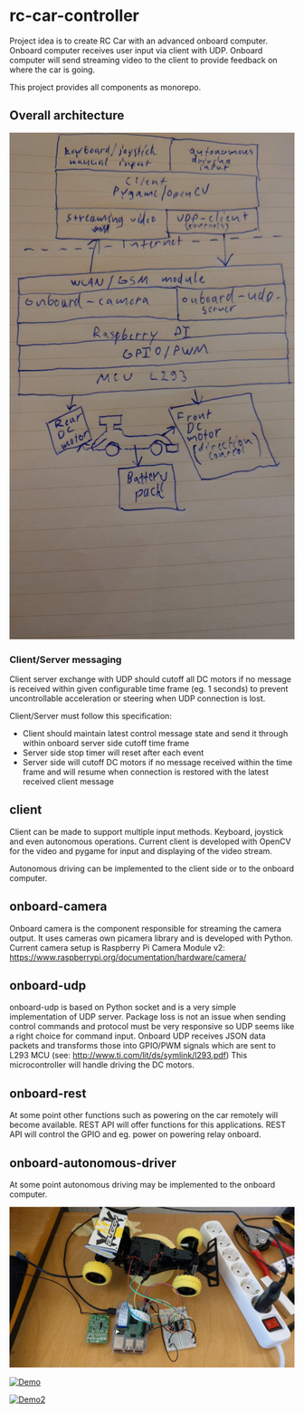 # rc-car-controller

Project idea is to create RC Car with an advanced onboard computer. Onboard computer receives user input
via client with UDP. Onboard computer will send streaming video to the client to provide feedback on
where the car is going.

This project provides all components as monorepo.

## Overall architecture

![architecture](/architecture.jpg)

### Client/Server messaging

Client server exchange with UDP should cutoff all DC motors if no message is received within given
configurable time frame (eg. 1 seconds) to prevent uncontrollable acceleration or steering when
UDP connection is lost.

Client/Server must follow this specification:

* Client should maintain latest control message state and send it through within onboard server side
cutoff time frame
* Server side stop timer will reset after each event
* Server side will cutoff DC motors if no message received within the time frame and will resume
when connection is restored with the latest received client message

## client

Client can be made to support multiple input methods. Keyboard, joystick and even autonomous operations.
Current client is developed with OpenCV for the video and pygame for input and displaying of the video
stream.

Autonomous driving can be implemented to the client side or to the onboard
computer. 

## onboard-camera

Onboard camera is the component responsible for streaming the camera output. It uses cameras own
picamera library and is developed with Python. Current camera setup is Raspberry Pi Camera Module v2:
https://www.raspberrypi.org/documentation/hardware/camera/

## onboard-udp

onboard-udp is based on Python socket and is a very simple implementation of UDP server. Package loss
is not an issue when sending control commands and protocol must be very responsive so UDP seems like
a right choice for command input. Onboard UDP receives JSON data packets and transforms those into
GPIO/PWM signals which are sent to L293 MCU (see: http://www.ti.com/lit/ds/symlink/l293.pdf) This microcontroller will handle
driving the DC motors.

## onboard-rest

At some point other functions such as powering on the car remotely will become available. REST API will
offer functions for this applications. REST API will control the GPIO and eg. power on powering relay onboard.

## onboard-autonomous-driver

At some point autonomous driving may be implemented to the onboard computer.

![wip](/wip.jpg)

[![Demo](https://img.youtube.com/vi/HN2twrgcHbo/0.jpg)](https://www.youtube.com/watch?v=HN2twrgcHbo)

[![Demo2](https://img.youtube.com/vi/NgftFtJFis0/0.jpg)](https://youtu.be/NgftFtJFis0)
